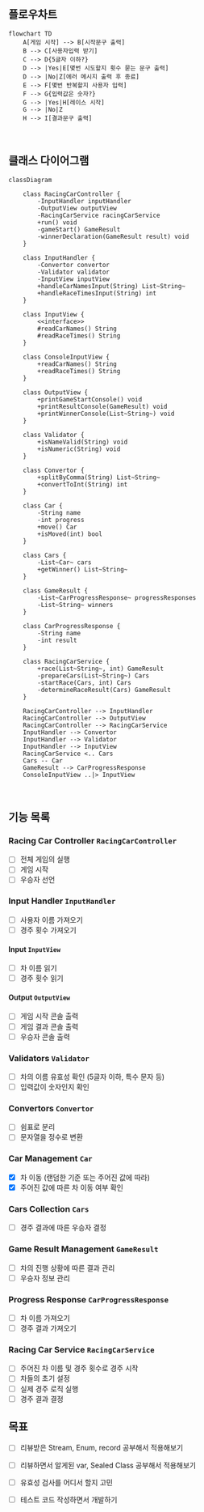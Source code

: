 ## 플로우차트
```mermaid
flowchart TD
    A[게임 시작] --> B[시작문구 출력]
    B --> C[사용자입력 받기]
    C --> D{5글자 이하?}
    D --> |Yes|E[몇번 시도할지 횟수 묻는 문구 출력]
    D --> |No|Z[에러 메시지 출력 후 종료]
    E --> F[몇번 반복할지 사용자 입력]
    F --> G{입력값은 숫자?}
    G --> |Yes|H[레이스 시작]
    G --> |No|Z
    H --> I[결과문구 출력]
```

<br>

## 클래스 다이어그램
```mermaid
classDiagram

    class RacingCarController {
        -InputHandler inputHandler
        -OutputView outputView
        -RacingCarService racingCarService
        +run() void
        -gameStart() GameResult
        -winnerDeclaration(GameResult result) void
    }

    class InputHandler {
        -Convertor convertor
        -Validator validator
        -InputView inputView
        +handleCarNamesInput(String) List~String~
        +handleRaceTimesInput(String) int
    }

    class InputView {
        <<interface>>
        #readCarNames() String
        #readRaceTimes() String
    }

    class ConsoleInputView {
        +readCarNames() String
        +readRaceTimes() String
    }

    class OutputView {
        +printGameStartConsole() void
        +printResultConsole(GameResult) void
        +printWinnerConsole(List~String~) void
    }

    class Validator {
        +isNameValid(String) void
        +isNumeric(String) void
    }

    class Convertor {
        +splitByComma(String) List~String~
        +convertToInt(String) int
    }

    class Car {
        -String name
        -int progress
        +move() Car
        +isMoved(int) bool
    }

    class Cars {
        -List~Car~ cars
        +getWinner() List~String~
    }

    class GameResult {
        -List~CarProgressResponse~ progressResponses
        -List~String~ winners
    }

    class CarProgressResponse {
        -String name
        -int result
    }

    class RacingCarService {
        +race(List~String~, int) GameResult
        -prepareCars(List~String~) Cars
        -startRace(Cars, int) Cars
        -determineRaceResult(Cars) GameResult
    }

    RacingCarController --> InputHandler
    RacingCarController --> OutputView
    RacingCarController --> RacingCarService
    InputHandler --> Convertor
    InputHandler --> Validator
    InputHandler --> InputView
    RacingCarService <.. Cars
    Cars -- Car
    GameResult --> CarProgressResponse
    ConsoleInputView ..|> InputView
```

<br>


## 기능 목록

### Racing Car Controller `RacingCarController`
- [ ] 전체 게임의 실행
- [ ] 게임 시작
- [ ] 우승자 선언

### Input Handler `InputHandler`
- [ ] 사용자 이름 가져오기
- [ ] 경주 횟수 가져오기

#### Input `InputView`
- [ ] 차 이름 읽기
- [ ] 경주 횟수 읽기

#### Output `OutputView`
- [ ] 게임 시작 콘솔 출력
- [ ] 게임 결과 콘솔 출력
- [ ] 우승자 콘솔 출력

### Validators `Validator`
- [ ] 차의 이름 유효성 확인 (5글자 이하, 특수 문자 등)
- [ ] 입력값이 숫자인지 확인

### Convertors `Convertor`
- [ ] 쉼표로 분리
- [ ] 문자열을 정수로 변환

### Car Management `Car`
- [x] 차 이동 (랜덤한 기준 또는 주어진 값에 따라)
- [x] 주어진 값에 따른 차 이동 여부 확인

### Cars Collection `Cars`
- [ ] 경주 결과에 따른 우승자 결정

### Game Result Management `GameResult`
- [ ] 차의 진행 상황에 따른 결과 관리
- [ ] 우승자 정보 관리

### Progress Response `CarProgressResponse`
- [ ] 차 이름 가져오기
- [ ] 경주 결과 가져오기

### Racing Car Service `RacingCarService`
- [ ] 주어진 차 이름 및 경주 횟수로 경주 시작
- [ ] 차들의 초기 설정
- [ ] 실제 경주 로직 실행
- [ ] 경주 결과 결정

## 목표
- [ ] 리뷰받은 Stream, Enum, record 공부해서 적용해보기
- [ ] 리뷰하면서 알게된 var, Sealed Class 공부해서 적용해보기
- [ ] 유효성 검사를 어디서 할지 고민
- [ ] 테스트 코드 작성하면서 개발하기

